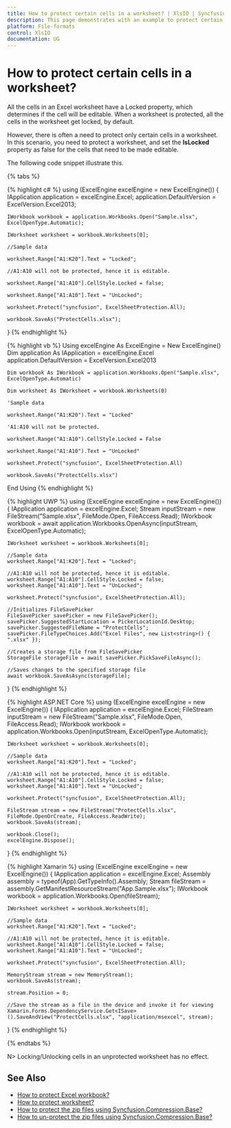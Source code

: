 ```yaml
---
title: How to protect certain cells in a worksheet? | XlsIO | Syncfusion
description: This page demonstrates with an example to protect certain cells in a worksheet using Syncfusion .NET Excel library (XlsIO).
platform: File-formats
control: XlsIO
documentation: UG
---
```


# How to protect certain cells in a worksheet?

All the cells in an Excel worksheet have a Locked property, which determines if the cell will be editable. When a worksheet is protected, all the cells in the worksheet get locked, by default.

However, there is often a need to protect only certain cells in a worksheet. In this scenario, you need to protect a worksheet, and set the **IsLocked** property as false for the cells that need to be made editable. 

The following code snippet illustrate this.

{% tabs %}  

{% highlight c# %}
using (ExcelEngine excelEngine = new ExcelEngine())
{
    IApplication application = excelEngine.Excel;
    application.DefaultVersion = ExcelVersion.Excel2013;

    IWorkbook workbook = application.Workbooks.Open("Sample.xlsx", ExcelOpenType.Automatic);

    IWorksheet worksheet = workbook.Worksheets[0];

    //Sample data

    worksheet.Range["A1:K20"].Text = "Locked";

    //A1:A10 will not be protected, hence it is editable.

    worksheet.Range["A1:A10"].CellStyle.Locked = false;

    worksheet.Range["A1:A10"].Text = "UnLocked";

    worksheet.Protect("syncfusion", ExcelSheetProtection.All);

    workbook.SaveAs("ProtectCells.xlsx");
}
{% endhighlight %}

{% highlight vb %}
Using excelEngine As ExcelEngine = New ExcelEngine()
    Dim application As IApplication = excelEngine.Excel
    application.DefaultVersion = ExcelVersion.Excel2013

    Dim workbook As IWorkbook = application.Workbooks.Open("Sample.xlsx", ExcelOpenType.Automatic)

    Dim worksheet As IWorksheet = workbook.Worksheets(0)

    'Sample data

    worksheet.Range("A1:K20").Text = "Locked"

    'A1:A10 will not be protected.

    worksheet.Range("A1:A10").CellStyle.Locked = False

    worksheet.Range("A1:A10").Text = "UnLocked"

    worksheet.Protect("syncfusion", ExcelSheetProtection.All)

    workbook.SaveAs("ProtectCells.xlsx")
End Using
{% endhighlight %}

{% highlight UWP %}
using (ExcelEngine excelEngine = new ExcelEngine())
{
    IApplication application = excelEngine.Excel;
    Stream inputStream = new FileStream("Sample.xlsx", FileMode.Open, FileAccess.Read);
    IWorkbook workbook = await application.Workbooks.OpenAsync(inputStream, ExcelOpenType.Automatic);

    IWorksheet worksheet = workbook.Worksheets[0];

    //Sample data
    worksheet.Range["A1:K20"].Text = "Locked";

    //A1:A10 will not be protected, hence it is editable.
    worksheet.Range["A1:A10"].CellStyle.Locked = false;
    worksheet.Range["A1:A10"].Text = "UnLocked";

    worksheet.Protect("syncfusion", ExcelSheetProtection.All);

    //Initializes FileSavePicker
    FileSavePicker savePicker = new FileSavePicker();
    savePicker.SuggestedStartLocation = PickerLocationId.Desktop;
    savePicker.SuggestedFileName = "ProtectCells";
    savePicker.FileTypeChoices.Add("Excel Files", new List<string>() { ".xlsx" });

    //Creates a storage file from FileSavePicker
    StorageFile storageFile = await savePicker.PickSaveFileAsync();

    //Saves changes to the specified storage file
    await workbook.SaveAsAsync(storageFile);
}
{% endhighlight %}

{% highlight ASP.NET Core %}
using (ExcelEngine excelEngine = new ExcelEngine())
{
    IApplication application = excelEngine.Excel;
    FileStream inputStream = new FileStream("Sample.xlsx", FileMode.Open, FileAccess.Read);
    IWorkbook workbook = application.Workbooks.Open(inputStream, ExcelOpenType.Automatic);

    IWorksheet worksheet = workbook.Worksheets[0];

    //Sample data
    worksheet.Range["A1:K20"].Text = "Locked";

    //A1:A10 will not be protected, hence it is editable.
    worksheet.Range["A1:A10"].CellStyle.Locked = false;
    worksheet.Range["A1:A10"].Text = "UnLocked";

    worksheet.Protect("syncfusion", ExcelSheetProtection.All);

    FileStream stream = new FileStream("ProtectCells.xlsx", FileMode.OpenOrCreate, FileAccess.ReadWrite);
    workbook.SaveAs(stream);

    workbook.Close();
    excelEngine.Dispose();
}
{% endhighlight %}

{% highlight Xamarin %}
using (ExcelEngine excelEngine = new ExcelEngine())
{
    IApplication application = excelEngine.Excel;
    Assembly assembly = typeof(App).GetTypeInfo().Assembly;
    Stream fileStream = assembly.GetManifestResourceStream("App.Sample.xlsx");
    IWorkbook workbook = application.Workbooks.Open(fileStream);

    IWorksheet worksheet = workbook.Worksheets[0];

    //Sample data
    worksheet.Range["A1:K20"].Text = "Locked";

    //A1:A10 will not be protected, hence it is editable.
    worksheet.Range["A1:A10"].CellStyle.Locked = false;
    worksheet.Range["A1:A10"].Text = "UnLocked";

    worksheet.Protect("syncfusion", ExcelSheetProtection.All);

    MemoryStream stream = new MemoryStream();
    workbook.SaveAs(stream);

    stream.Position = 0;

    //Save the stream as a file in the device and invoke it for viewing
    Xamarin.Forms.DependencyService.Get<ISave>().SaveAndView("ProtectCells.xlsx", "application/msexcel", stream);
}
{% endhighlight %}

  {% endtabs %}  

N> Locking/Unlocking cells in an unprotected worksheet has no effect.

## See Also

* [How to protect Excel workbook?](https://help.syncfusion.com/file-formats/xlsio/migrate-from-office-automation-to-syncfusion-xlsio/protect-excel-workbook)
* [How to protect worksheet?](https://help.syncfusion.com/file-formats/xlsio/security#protect-worksheet)
* [How to protect the zip files using Syncfusion.Compression.Base?](https://help.syncfusion.com/file-formats/xlsio/faqs/how-to-protect-the-zip-files-using-syncfusion-compression-base)
* [How to un-protect the zip files using Syncfusion.Compression.Base?](https://help.syncfusion.com/file-formats/xlsio/faqs/how-to-un-protect-the-zip-files-using-syncfusion-compression-base)